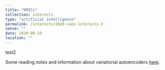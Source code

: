 ```yaml
---
title: "OMICs"
collection: interests
type: "artificial intelligence"
permalink: /interests/2020-vaes-interests-3
venue: ""
date: 2020-08-19
location: ""
---
```


test2

Some reading notes and information about variational autoencoders <a href="https://mzufferey.github.io/VAEs/">here</a>.
